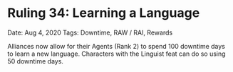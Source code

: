 # Ruling 34: Learning a Language

Date: Aug 4, 2020
Tags: Downtime, RAW / RAI, Rewards

Alliances now allow for their Agents (Rank 2) to spend 100 downtime days to learn a new language. Characters with the Linguist feat can do so using 50 downtime days.
